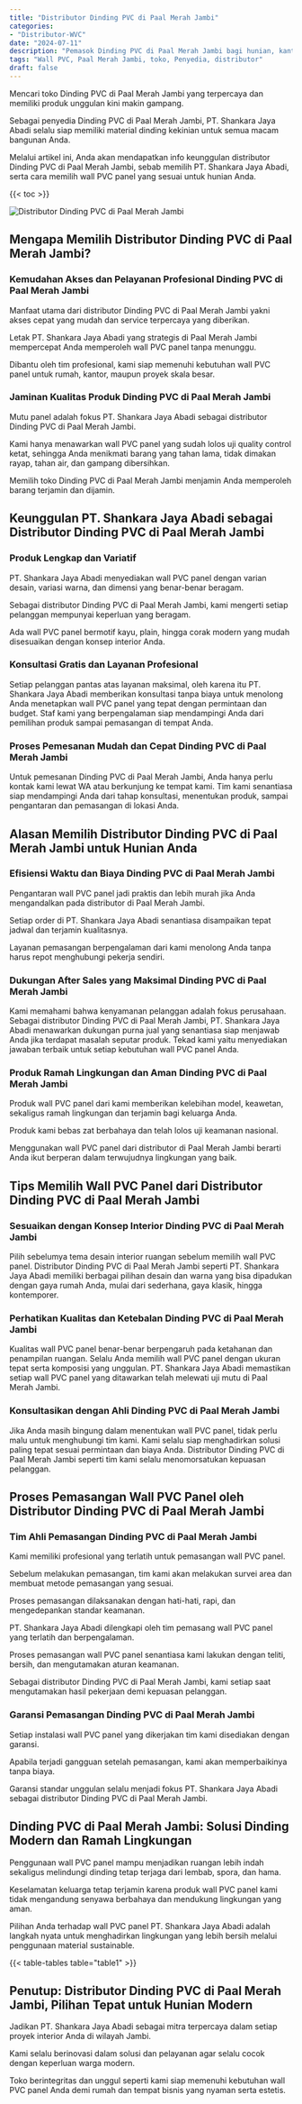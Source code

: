 ```yaml
---
title: "Distributor Dinding PVC di Paal Merah Jambi"
categories: 
- "Distributor-WVC"
date: "2024-07-11"
description: "Pemasok Dinding PVC di Paal Merah Jambi bagi hunian, kantor, dan ritel. Produk terbaik, variasi motif, warna modern, beserta layanan penempatan oleh teknisi ahli dan garansi resmi!|Layanan penyediaan Dinding PVC di Paal Merah Jambi bagi keperluan rumah, perkantoran, atau gerai, dengan material unggulan dan penempatan oleh teknisi ahli dan jaminan resmi.|Alternatif Dinding PVC di Paal Merah Jambi yang terbukti bagi rumah, office, dan ritel, bersama produk terbaik dan pemasangan dikerjakan oleh tim ahli serta garansi resmi.|Penyediaan Dinding PVC di Paal Merah Jambi untuk rumah, kantor, dan gerai, dengan material terbaik dan pemasangan ditangani oleh teknisi profesional, lengkap dengan garansi resmi.}"
tags: "Wall PVC, Paal Merah Jambi, toko, Penyedia, distributor"
draft: false
---
```


Mencari toko Dinding PVC di Paal Merah Jambi yang terpercaya dan memiliki produk unggulan kini makin gampang.

Sebagai penyedia Dinding PVC di Paal Merah Jambi, PT. Shankara Jaya Abadi selalu siap memiliki material dinding kekinian untuk semua macam bangunan Anda.

Melalui artikel ini, Anda akan mendapatkan info keunggulan distributor Dinding PVC di Paal Merah Jambi, sebab memilih PT. Shankara Jaya Abadi, serta cara memilih wall PVC panel yang sesuai untuk hunian Anda.

{{< toc >}}

![Distributor Dinding PVC di Paal Merah Jambi](/images/Distributor-WVC/Distributor-Dinding-PVC-di-Paal-Merah-Jambi.png)


## Mengapa Memilih Distributor Dinding PVC di Paal Merah Jambi?

### Kemudahan Akses dan Pelayanan Profesional Dinding PVC di Paal Merah Jambi

Manfaat utama dari distributor Dinding PVC di Paal Merah Jambi yakni akses cepat yang mudah dan service terpercaya yang diberikan.

Letak PT. Shankara Jaya Abadi yang strategis di Paal Merah Jambi mempercepat Anda memperoleh wall PVC panel tanpa menunggu.

Dibantu oleh tim profesional, kami siap memenuhi kebutuhan wall PVC panel untuk rumah, kantor, maupun proyek skala besar.

### Jaminan Kualitas Produk Dinding PVC di Paal Merah Jambi

Mutu panel adalah fokus PT. Shankara Jaya Abadi sebagai distributor Dinding PVC di Paal Merah Jambi.

Kami hanya menawarkan wall PVC panel yang sudah lolos uji quality control ketat, sehingga Anda menikmati barang yang tahan lama, tidak dimakan rayap, tahan air, dan gampang dibersihkan.

Memilih toko Dinding PVC di Paal Merah Jambi menjamin Anda memperoleh barang terjamin dan dijamin.

## Keunggulan PT. Shankara Jaya Abadi sebagai Distributor Dinding PVC di Paal Merah Jambi

### Produk Lengkap dan Variatif

PT. Shankara Jaya Abadi menyediakan wall PVC panel dengan varian desain, variasi warna, dan dimensi yang benar-benar beragam.

Sebagai distributor Dinding PVC di Paal Merah Jambi, kami mengerti setiap pelanggan mempunyai keperluan yang beragam.

Ada wall PVC panel bermotif kayu, plain, hingga corak modern yang mudah disesuaikan dengan konsep interior Anda.

### Konsultasi Gratis dan Layanan Profesional

Setiap pelanggan pantas atas layanan maksimal, oleh karena itu PT. Shankara Jaya Abadi memberikan konsultasi tanpa biaya untuk menolong Anda menetapkan wall PVC panel yang tepat dengan permintaan dan budget. Staf kami yang berpengalaman siap mendampingi Anda dari pemilihan produk sampai pemasangan di tempat Anda.

### Proses Pemesanan Mudah dan Cepat Dinding PVC di Paal Merah Jambi

Untuk pemesanan Dinding PVC di Paal Merah Jambi, Anda hanya perlu kontak kami lewat WA atau berkunjung ke tempat kami. Tim kami senantiasa siap mendampingi Anda dari tahap konsultasi, menentukan produk, sampai pengantaran dan pemasangan di lokasi Anda.

## Alasan Memilih Distributor Dinding PVC di Paal Merah Jambi untuk Hunian Anda

### Efisiensi Waktu dan Biaya Dinding PVC di Paal Merah Jambi

Pengantaran wall PVC panel jadi praktis dan lebih murah jika Anda mengandalkan pada distributor di Paal Merah Jambi.

Setiap order di PT. Shankara Jaya Abadi senantiasa disampaikan tepat jadwal dan terjamin kualitasnya.

Layanan pemasangan berpengalaman dari kami menolong Anda tanpa harus repot menghubungi pekerja sendiri.

### Dukungan After Sales yang Maksimal Dinding PVC di Paal Merah Jambi

Kami memahami bahwa kenyamanan pelanggan adalah fokus perusahaan. Sebagai distributor Dinding PVC di Paal Merah Jambi, PT. Shankara Jaya Abadi menawarkan dukungan purna jual yang senantiasa siap menjawab Anda jika terdapat masalah seputar produk. Tekad kami yaitu menyediakan jawaban terbaik untuk setiap kebutuhan wall PVC panel Anda.

### Produk Ramah Lingkungan dan Aman Dinding PVC di Paal Merah Jambi

Produk wall PVC panel dari kami memberikan kelebihan model, keawetan, sekaligus ramah lingkungan dan terjamin bagi keluarga Anda.

Produk kami bebas zat berbahaya dan telah lolos uji keamanan nasional.

Menggunakan wall PVC panel dari distributor di Paal Merah Jambi berarti Anda ikut berperan dalam terwujudnya lingkungan yang baik.

## Tips Memilih Wall PVC Panel dari Distributor Dinding PVC di Paal Merah Jambi

### Sesuaikan dengan Konsep Interior Dinding PVC di Paal Merah Jambi

Pilih sebelumya tema desain interior ruangan sebelum memilih wall PVC panel. Distributor Dinding PVC di Paal Merah Jambi seperti PT. Shankara Jaya Abadi memiliki berbagai pilihan desain dan warna yang bisa dipadukan dengan gaya rumah Anda, mulai dari sederhana, gaya klasik, hingga kontemporer.

### Perhatikan Kualitas dan Ketebalan Dinding PVC di Paal Merah Jambi

Kualitas wall PVC panel benar-benar berpengaruh pada ketahanan dan penampilan ruangan. Selalu Anda memilih wall PVC panel dengan ukuran tepat serta komposisi yang unggulan. PT. Shankara Jaya Abadi memastikan setiap wall PVC panel yang ditawarkan telah melewati uji mutu di Paal Merah Jambi.

### Konsultasikan dengan Ahli Dinding PVC di Paal Merah Jambi

Jika Anda masih bingung dalam menentukan wall PVC panel, tidak perlu malu untuk menghubungi tim kami. Kami selalu siap menghadirkan solusi paling tepat sesuai permintaan dan biaya Anda. Distributor Dinding PVC di Paal Merah Jambi seperti tim kami selalu menomorsatukan kepuasan pelanggan.

## Proses Pemasangan Wall PVC Panel oleh Distributor Dinding PVC di Paal Merah Jambi

### Tim Ahli Pemasangan Dinding PVC di Paal Merah Jambi

Kami memiliki profesional yang terlatih untuk pemasangan wall PVC panel.

Sebelum melakukan pemasangan, tim kami akan melakukan survei area dan membuat metode pemasangan yang sesuai.

Proses pemasangan dilaksanakan dengan hati-hati, rapi, dan mengedepankan standar keamanan.

PT. Shankara Jaya Abadi dilengkapi oleh tim pemasang wall PVC panel yang terlatih dan berpengalaman.

Proses pemasangan wall PVC panel senantiasa kami lakukan dengan teliti, bersih, dan mengutamakan aturan keamanan.

Sebagai distributor Dinding PVC di Paal Merah Jambi, kami setiap saat mengutamakan hasil pekerjaan demi kepuasan pelanggan.

### Garansi Pemasangan Dinding PVC di Paal Merah Jambi

Setiap instalasi wall PVC panel yang dikerjakan tim kami disediakan dengan garansi.

Apabila terjadi gangguan setelah pemasangan, kami akan memperbaikinya tanpa biaya.

Garansi standar unggulan selalu menjadi fokus PT. Shankara Jaya Abadi sebagai distributor Dinding PVC di Paal Merah Jambi.

## Dinding PVC di Paal Merah Jambi: Solusi Dinding Modern dan Ramah Lingkungan

Penggunaan wall PVC panel mampu menjadikan ruangan lebih indah sekaligus melindungi dinding tetap terjaga dari lembab, spora, dan hama.

Keselamatan keluarga tetap terjamin karena produk wall PVC panel kami tidak mengandung senyawa berbahaya dan mendukung lingkungan yang aman.

Pilihan Anda terhadap wall PVC panel PT. Shankara Jaya Abadi adalah langkah nyata untuk menghadirkan lingkungan yang lebih bersih melalui penggunaan material sustainable.

{{< table-tables table="table1" >}}

## Penutup: Distributor Dinding PVC di Paal Merah Jambi, Pilihan Tepat untuk Hunian Modern

Jadikan PT. Shankara Jaya Abadi sebagai mitra terpercaya dalam setiap proyek interior Anda di wilayah Jambi.

Kami selalu berinovasi dalam solusi dan pelayanan agar selalu cocok dengan keperluan warga modern.

Toko berintegritas dan unggul seperti kami siap memenuhi kebutuhan wall PVC panel Anda demi rumah dan tempat bisnis yang nyaman serta estetis.